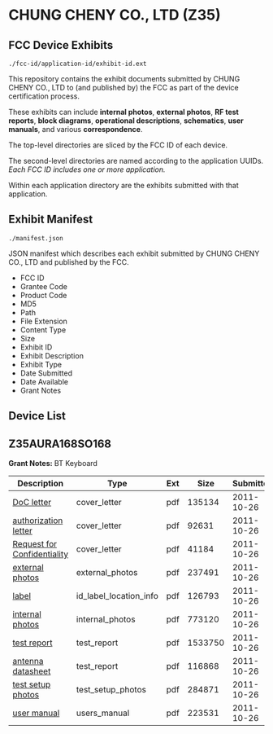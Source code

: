 # CHUNG CHENY CO., LTD (Z35)
## FCC Device Exhibits

```
./fcc-id/application-id/exhibit-id.ext
```

This repository contains the exhibit documents submitted by CHUNG CHENY CO., LTD to (and published by) the FCC as part of the device certification process.

These exhibits can include **internal photos**, **external photos**, **RF test reports**, **block diagrams**, **operational descriptions**, **schematics**, **user manuals**, and various **correspondence**.

The top-level directories are sliced by the FCC ID of each device.

The second-level directories are named according to the application UUIDs. *Each FCC ID includes one or more application.*

Within each application directory are the exhibits submitted with that application. 

## Exhibit Manifest

```
./manifest.json
```

JSON manifest which describes each exhibit submitted by CHUNG CHENY CO., LTD and published by the FCC.

- FCC ID
- Grantee Code
- Product Code
- MD5
- Path
- File Extension
- Content Type
- Size
- Exhibit ID
- Exhibit Description
- Exhibit Type
- Date Submitted
- Date Available
- Grant Notes

## Device List
## Z35AURA168SO168
**Grant Notes:** BT Keyboard

| Description | Type | Ext | Size | Submitted | Available |
| ----------- | ---- | --- | ---- | --------- | --------- |
| [DoC letter](Z35AURA168SO168/d4c945237964c9e853819793ab8d7524/1567475.pdf) | cover_letter | pdf | 135134 | 2011-10-26 | 2011-10-26 |
| [authorization letter](Z35AURA168SO168/d4c945237964c9e853819793ab8d7524/1567476.pdf) | cover_letter | pdf | 92631 | 2011-10-26 | 2011-10-26 |
| [Request for Confidentiality](Z35AURA168SO168/d4c945237964c9e853819793ab8d7524/1567477.pdf) | cover_letter | pdf | 41184 | 2011-10-26 | 2011-10-26 |
| [external photos](Z35AURA168SO168/d4c945237964c9e853819793ab8d7524/1567478.pdf) | external_photos | pdf | 237491 | 2011-10-26 | 2011-10-26 |
| [label](Z35AURA168SO168/d4c945237964c9e853819793ab8d7524/1567483.pdf) | id_label_location_info | pdf | 126793 | 2011-10-26 | 2011-10-26 |
| [internal photos](Z35AURA168SO168/d4c945237964c9e853819793ab8d7524/1567479.pdf) | internal_photos | pdf | 773120 | 2011-10-26 | 2011-10-26 |
| [test report](Z35AURA168SO168/d4c945237964c9e853819793ab8d7524/1567481.pdf) | test_report | pdf | 1533750 | 2011-10-26 | 2011-10-26 |
| [antenna datasheet](Z35AURA168SO168/d4c945237964c9e853819793ab8d7524/1567484.pdf) | test_report | pdf | 116868 | 2011-10-26 | 2011-10-26 |
| [test setup photos](Z35AURA168SO168/d4c945237964c9e853819793ab8d7524/1567480.pdf) | test_setup_photos | pdf | 284871 | 2011-10-26 | 2011-10-26 |
| [user manual](Z35AURA168SO168/d4c945237964c9e853819793ab8d7524/1567482.pdf) | users_manual | pdf | 223531 | 2011-10-26 | 2011-10-26 |
